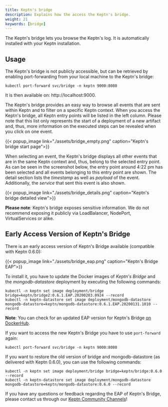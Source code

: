 ```yaml
---
title: Keptn's bridge
description: Explains how the access the Keptn's bridge.
weight: 21
keywords: [bridge]
---
```


The Keptn's bridge lets you browse the Keptn's log. It is automatically installed with your Keptn installation.

## Usage

The Keptn's bridge is not publicly accessible, but can be retrieved by enabling port-forwarding from your local machine to the Keptn's bridge:

```console
kubectl port-forward svc/bridge -n keptn 9000:8080
```

It is then available on: http://localhost:9000.

The Keptn's bridge provides an easy way to browse all events that are sent within Keptn and to filter on a specific Keptn context. When you access the Keptn's bridge, all Keptn entry points will be listed in the left column. Please note that this list only represents the start of a deployment of a new artifact and, thus, more information on the executed steps can be revealed when you click on one event.

  {{< popup_image
  link="./assets/bridge_empty.png"
  caption="Keptn's bridge start page">}}

When selecting an event, the Keptn's bridge displays all other events that are in the same Keptn context and, thus, belong to the selected entry point. As can be seen in the screenshot below, the entry point around 4:22 pm has been selected and all events belonging to this entry point are shown. The detail section lists the _timestamp_ as well as _payload_ of the event. Additionally, the _service_ that sent this event is also shown.

  {{< popup_image
  link="./assets/bridge_details.png"
  caption="Keptn's bridge detailed view">}}

**Please note**: Keptn's bridge exposes sensitive information. We do not recommend exposing it publicly via LoadBalancer, NodePort, VirtualServices or alike.


## Early Access Version of Keptn's Bridge

There is an early access version of Keptn's Bridge available (compatible with Keptn 0.6.0):

  {{< popup_image
  link="./assets/bridge_eap.png"
  caption="Keptn's Bridge EAP">}}

To install it, you have to update the Docker images of *Keptn's Bridge* and the *mongodb-datastore* deployment by executing the following commands:

```console
kubectl -n keptn set image deployment/bridge bridge=keptn/bridge2:0.6.1.EAP.20200203.0924 --record
kubectl -n keptn-datastore set image deployment/mongodb-datastore mongodb-datastore=keptn/mongodb-datastore:0.6.1.EAP.20200131.1010 --record
```

**Note**: You can check for an updated EAP version for Keptn's Bridge [on DockerHub](https://hub.docker.com/r/keptn/bridge2/tags?page=1&ordering=last_updated&name=0.6.1.EAP).

If you want to access the new Keptn's Bridge you have to use `port-forward` again:

```console
kubectl port-forward svc/bridge -n keptn 9000:8080
```

If you want to restore the old version of bridge and mongodb-datastore (as delivered with Keptn 0.6.0), you can use the following commands:

```console
kubectl -n keptn set image deployment/bridge bridge=keptn/bridge:0.6.0 --record
kubectl -n keptn-datastore set image deployment/mongodb-datastore mongodb-datastore=keptn/mongodb-datastore:0.6.0 --record
```

If you have any questions or feedback regarding the EAP of Keptn's Bridge, please contact us through our [Keptn Community Channels](https://github.com/keptn/community)!
